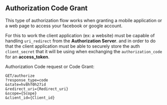 ## Authorization Code Grant
This type of authorization flow works when granting a mobile application or a web page to access your facebook or google account.

For this to work the client application (ex: a website) must be capable of handling `uri_redirect` from the __Authorization Server__. and in order to do that the client application must be able to securely store the auth `client_secret` that it will be using when exchanging the `authorization_code` for an __access_token__.

Authorization Code request or Code Grant:

```
GET/authorize 
?response_type=code    
&state=hv8hf0h27id
&redirect_uri={Redirect_uri}
&scope={Scope}
&client_id={Client_id}
```